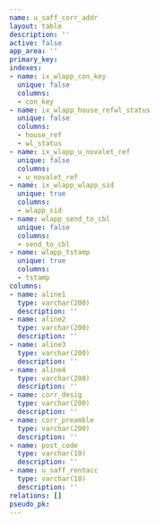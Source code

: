 ```yaml
---
name: u_saff_corr_addr
layout: table
description: ''
active: false
app_area: ''
primary_key: 
indexes:
- name: ix_wlapp_con_key
  unique: false
  columns:
  - con_key
- name: ix_wlapp_house_refwl_status
  unique: false
  columns:
  - house_ref
  - wl_status
- name: ix_wlapp_u_novalet_ref
  unique: false
  columns:
  - u_novalet_ref
- name: ix_wlapp_wlapp_sid
  unique: true
  columns:
  - wlapp_sid
- name: wlapp_send_to_cbl
  unique: false
  columns:
  - send_to_cbl
- name: wlapp_tstamp
  unique: true
  columns:
  - tstamp
columns:
- name: aline1
  type: varchar(200)
  description: ''
- name: aline2
  type: varchar(200)
  description: ''
- name: aline3
  type: varchar(200)
  description: ''
- name: aline4
  type: varchar(200)
  description: ''
- name: corr_desig
  type: varchar(200)
  description: ''
- name: corr_preamble
  type: varchar(200)
  description: ''
- name: post_code
  type: varchar(10)
  description: ''
- name: u_saff_rentacc
  type: varchar(10)
  description: ''
relations: []
pseudo_pk: 
---
```


